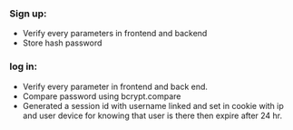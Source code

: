 ### Sign up:
 - Verify every parameters in frontend and backend
 - Store hash password

### log in:
 - Verify every parameter in frontend and back end.
 - Compare password using bcrypt.compare
 - Generated a session id with username linked and set in cookie with ip and user device for knowing that user is there then expire after 24 hr.
